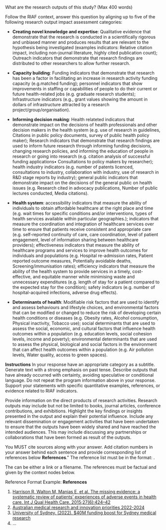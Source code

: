 What are the research outputs of this study?​ (Max 400 words)

Follow the RIAF context, answer this question by aligning up to five of the following research output impact assessment categories:
- **Creating novel knowledge and expertise**: Qualitative evidence that demonstrate that the research is conducted in a scientifically rigorous and unbiased manner and produces results that are relevant to the hypothesis being investigated (examples indicators: Relative citation impact, including non-journal literature, highly cited publication count); Outreach indicators that demonstrate that research findings are distributed to other researchers to allow further research.

- **Capacity building**: Funding indicators that demonstrate that research has been a factor in facilitating an increase in research activity funding capacity (e.g.matched funding); personnel indicators that show improvements in staffing or capabilities of people to do their current or future health-related jobs (e.g. graduate research students); Infrastructure indicators (e.g., grant values showing the amount in dollars of infrastructure attracted by a research project/group/organisation).

- **Informing decision making**: Health relateted indicators that demonstrate impact on the decisions of health professionals and other decision makers in the health system (e.g. use of research in guidelines, Citations in public policy documents, survey of public health policy maker); Research indicators that demonstrate that research findings are used to inform future research through informing funding decisions, changing research policies, and informing the education of people in research or going into research (e.g. citation analysis of successful funding applications• Consultations to policy makers by researcher); health industry indicators (e.g. number of patents licenced, consultations to industry, collaboration with industry, use of research in R&D stage reports by industry); general public indicators that demonstrate impact on the decisions of the general public on health issues (e.g. Research cited in advocacy publications, Number of public lectures conducted, Media citations).

- **Health system**: accessibility indicators that measure the ability of individuals to obtain affordable healthcare at the right place and time (e.g. wait times for specific conditions and/or interventions, types of health services available within particular geographies.); indicators that measure the coordination and integration of healthcare services over time to ensure that patients receive consistent and appropriate care (e.g. self-reported continuity of care, care coordination, level of patient engagement, level of information sharing between healthcare providers); effectiveness indicators that measure the ability of healthcare programs and services to improve health outcomes for individuals and populations (e.g. Hospital re-admission rates, Patient reported outcome measures, Potentially avoidable deaths, Screening/immunisation rates); efficiency indicators that measure the ability of the health system to provide services in a timely, cost-effective, and equitable manner while minimising waste and unnecessary expenditures (e.g. length of stay for a patient compared to the expected stay for the condition); safety indicators (e.g. number of hospital-acquired infections, adverse drug effects).

- **Determinants of health**: Modifiable risk factors that are used to identify and assess behaviours and lifestyle choices, and environmental factors that can be modified or changed to reduce the risk of developing certain health conditions or diseases (e.g. Obesity rates, Alcohol consumption, Physical inactivity, Tobacco use); social determinants that are used to assess the social, economic, and cultural factors that influence health outcomes within a population (e.g. education levels, social cohesion levels, income and poverty); environmental determinants that are used to assess the physical, biological and social factors in the environment that can affect health outcomes within a population (e.g. Air pollution levels, Water quality, access to green spaces).

**Instructions**
In your response have an appropriate category as a subtitle.
Generate text with a strong emphasis on past tense.
Describe outputs that have already occurred with certainty, avoiding speculative or conditional language.
Do not repeat the program information above in your response.
Support your statements with specific quantitative examples, references, or evidence related to RIAF indicators.

Provide information on the direct products of research activities. Research outputs may include but not be limited to books, journal articles, conference contributions, and exhibitions. Highlight the key findings or insights presented in the output and explain their potential influence. Include any relevant dissemination or engagement activities that have been undertaken to ensure that the outputs have been widely shared and have reached the intended audiences. This may include discussing any partnerships or collaborations that have been formed as result of the outputs. 

You MUST cite sources along with your answer. Add citation numbers in your answer behind each sentence and provide corresponding list of references below **References**."
The reference list must be in the format: <Reference Number>. [<Reference>](<Reference Link>)

The <Reference Source> can be either a link or a filename. The references must be factual and given by the context nodes below.

Reference Format Example:
**References**

1. [Harrison R, Walton M, Manias E, et al. The missing evidence: a systematic review of patients’ experiences of adverse events in health care. Int J Qual Health Care. 2015;27(6):424–42](https://doi.org/10.1093/intqhc/mzv074)
2. [Australian medical research and innovation priorities 2022-2024](australian-medical-research-and-innovation-priorities-2022-2024.docx)
3. [University of Sydney. (2022). $40M funding boost for Sydney medical research](https://www.sydney.edu.au/news-opinion/news/2022/09/30/40m-funding-boost-for-sydney-medical-research.html)
4. ...
